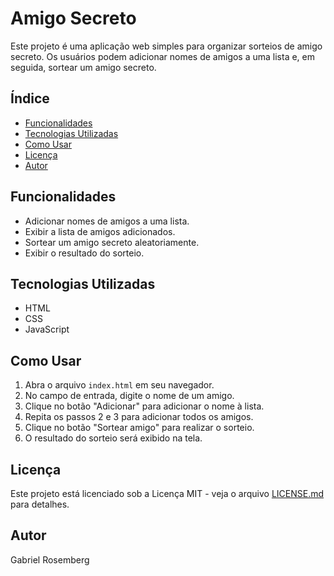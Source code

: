 # Amigo Secreto

Este projeto é uma aplicação web simples para organizar sorteios de amigo secreto. Os usuários podem adicionar nomes de amigos a uma lista e, em seguida, sortear um amigo secreto.

## Índice

*   [Funcionalidades](#funcionalidades)
*   [Tecnologias Utilizadas](#tecnologias-utilizadas)
*   [Como Usar](#como-usar)
*   [Licença](#licença)
*   [Autor](#autor)

## Funcionalidades

*   Adicionar nomes de amigos a uma lista.
*   Exibir a lista de amigos adicionados.
*   Sortear um amigo secreto aleatoriamente.
*   Exibir o resultado do sorteio.

## Tecnologias Utilizadas

*   HTML
*   CSS
*   JavaScript

## Como Usar

1.  Abra o arquivo `index.html` em seu navegador.
2.  No campo de entrada, digite o nome de um amigo.
3.  Clique no botão "Adicionar" para adicionar o nome à lista.
4.  Repita os passos 2 e 3 para adicionar todos os amigos.
5.  Clique no botão "Sortear amigo" para realizar o sorteio.
6.  O resultado do sorteio será exibido na tela.

## Licença

Este projeto está licenciado sob a Licença MIT - veja o arquivo [LICENSE.md](LICENSE.md) para detalhes.

## Autor

Gabriel Rosemberg